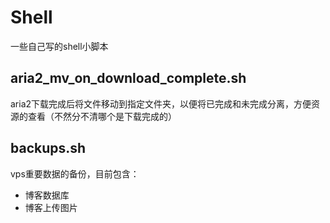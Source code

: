 # Shell

一些自己写的shell小脚本

## aria2_mv_on_download_complete.sh

aria2下载完成后将文件移动到指定文件夹，以便将已完成和未完成分离，方便资源的查看（不然分不清哪个是下载完成的）

## backups.sh

vps重要数据的备份，目前包含：

* 博客数据库
* 博客上传图片